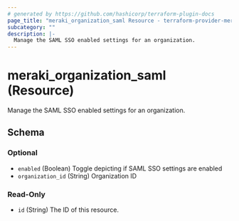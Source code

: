 ```yaml
---
# generated by https://github.com/hashicorp/terraform-plugin-docs
page_title: "meraki_organization_saml Resource - terraform-provider-meraki"
subcategory: ""
description: |-
  Manage the SAML SSO enabled settings for an organization.
---
```


# meraki_organization_saml (Resource)

Manage the SAML SSO enabled settings for an organization.



<!-- schema generated by tfplugindocs -->
## Schema

### Optional

- `enabled` (Boolean) Toggle depicting if SAML SSO settings are enabled
- `organization_id` (String) Organization ID

### Read-Only

- `id` (String) The ID of this resource.
